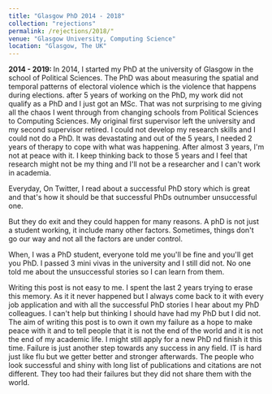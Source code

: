 ```yaml
---
title: "Glasgow PhD 2014 - 2018"
collection: "rejections"
permalink: /rejections/2018/"
venue: "Glasgow University, Computing Science"
location: "Glasgow, The UK"
---
```

<b>2014 - 2019: </b>
In 2014, I started my PhD at the university of Glasgow in the school
of Political Sciences. The PhD was about measuring the spatial and
temporal patterns of electoral violence which is the violence that happens
during elections. after 5 years of working on the PhD, my work did not
qualify as a PhD and I just got an MSc.
That was not surprising to me giving all the chaos
I went through from changing schools from Political Sciences
to Computing Sciences. My original first supervisor left the university
and my second supervisor retired. I could not develop my research
skills and I could not do a PhD. It was devastating and out of the
5 years, I needed 2 years of therapy to cope with
what was happening. After almost 3 years, I'm not at peace with it.
I keep thinking back to those 5 years and I feel that research might not
be my thing and I'll not be a researcher and I can't work in academia.

Everyday, On Twitter, I read about a successful PhD story which is great
and that's how it should be that successful PhDs outnumber unsuccessful one.

But they do exit and they could happen for many reasons.
A phD is not just a student working, it include many other factors.
Sometimes, things don't go our way and not all the factors are under control.

When, I was a PhD student, everyone told me you'll be fine and you'll get you PhD.
I passed 3 mini vivas in the university and I still did not.
No one told me about the unsuccessful stories so I can learn from them.

Writing this post is not easy to me. I spent the last 2 years trying to erase this memory.
As it it never happened but I always come back to it with every job application
and with all the successful PhD stories I hear about my PhD colleagues.
I can't help but thinking I should have had my PhD but I did not.
The aim of writing this post is to own it own my failure as a hope to make peace with it and
to tell people that it is not the end of the world and it is not the end of my academic life.
I might still apply for a new PhD nd finish it this time.
Failure is just another step towards any success in any field.
IT is hard just like flu but we getter better and stronger afterwards.
The people who look successful and shiny with long list of publications and citations are not different.
They too had their failures but they did not share them with the world.


